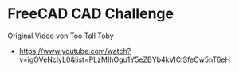 # FreeCAD CAD Challenge

Original Video von Too Tall Toby

- https://www.youtube.com/watch?v=igOVeNclyL0&list=PLzMIhOgu1Y5eZBYb4kVICISfeCw5nT6eH 

